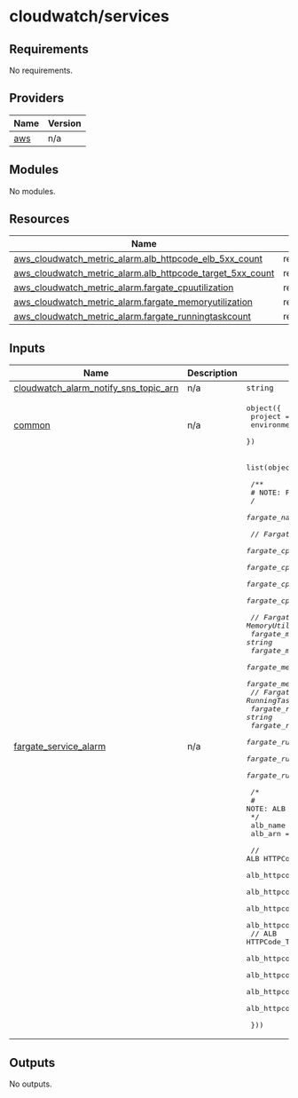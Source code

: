 # cloudwatch/services

## Requirements

No requirements.

## Providers

| Name | Version |
|------|---------|
| <a name="provider_aws"></a> [aws](#provider\_aws) | n/a |

## Modules

No modules.

## Resources

| Name | Type |
|------|------|
| [aws_cloudwatch_metric_alarm.alb_httpcode_elb_5xx_count](https://registry.terraform.io/providers/hashicorp/aws/latest/docs/resources/cloudwatch_metric_alarm) | resource |
| [aws_cloudwatch_metric_alarm.alb_httpcode_target_5xx_count](https://registry.terraform.io/providers/hashicorp/aws/latest/docs/resources/cloudwatch_metric_alarm) | resource |
| [aws_cloudwatch_metric_alarm.fargate_cpuutilization](https://registry.terraform.io/providers/hashicorp/aws/latest/docs/resources/cloudwatch_metric_alarm) | resource |
| [aws_cloudwatch_metric_alarm.fargate_memoryutilization](https://registry.terraform.io/providers/hashicorp/aws/latest/docs/resources/cloudwatch_metric_alarm) | resource |
| [aws_cloudwatch_metric_alarm.fargate_runningtaskcount](https://registry.terraform.io/providers/hashicorp/aws/latest/docs/resources/cloudwatch_metric_alarm) | resource |

## Inputs

| Name | Description | Type | Default | Required |
|------|-------------|------|---------|:--------:|
| <a name="input_cloudwatch_alarm_notify_sns_topic_arn"></a> [cloudwatch\_alarm\_notify\_sns\_topic\_arn](#input\_cloudwatch\_alarm\_notify\_sns\_topic\_arn) | n/a | `string` | n/a | yes |
| <a name="input_common"></a> [common](#input\_common) | n/a | <pre>object({<br>    project     = string<br>    environment = string<br>  })</pre> | <pre>{<br>  "environment": "",<br>  "project": ""<br>}</pre> | no |
| <a name="input_fargate_service_alarm"></a> [fargate\_service\_alarm](#input\_fargate\_service\_alarm) | n/a | <pre>list(object({<br><br>    /** <br>    # NOTE: Fargate<br>    */<br>    fargate_name = string<br><br>    // Fargate CPUUtilization<br>    fargate_cpuutilization_evaluation_periods = string<br>    fargate_cpuutilization_period             = string<br>    fargate_cpuutilization_statistic          = string<br>    fargate_cpuutilization_threshold          = string<br><br>    // Fargate MemoryUtilization<br>    fargate_memoryutilization_evaluation_periods = string<br>    fargate_memoryutilization_period             = string<br>    fargate_memoryutilization_statistic          = string<br>    fargate_memoryutilization_threshold          = string<br>    // Fargate RunningTaskCount<br>    fargate_runningtaskcount_evaluation_periods = string<br>    fargate_runningtaskcount_period             = string<br>    fargate_runningtaskcount_statistic          = string<br>    fargate_runningtaskcount_threshold          = string<br>    fargate_runningtaskcount_actions_enabled    = bool<br><br>    /** <br>    # NOTE: ALB<br>    */<br>    alb_name = string<br>    alb_arn  = string<br><br>    // ALB HTTPCode_ELB_5XX_Count<br>    alb_httpcode_elb_5xx_count_evaluation_periods = string<br>    alb_httpcode_elb_5xx_count_period             = string<br>    alb_httpcode_elb_5xx_count_statistic          = string<br>    alb_httpcode_elb_5xx_count_threshold          = string<br>    // ALB HTTPCode_Target_5XX_Count<br>    alb_httpcode_target_5xx_count_evaluation_periods = string<br>    alb_httpcode_target_5xx_count_period             = string<br>    alb_httpcode_target_5xx_count_statistic          = string<br>    alb_httpcode_target_5xx_count_threshold          = string<br><br>  }))</pre> | n/a | yes |

## Outputs

No outputs.
